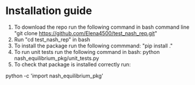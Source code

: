 # Installation guide
1. To download the repo run the following command in bash command line  "git clone https://github.com/Elena4500/test_nash_rep.git"
2. Run "cd test_nash_rep" in bash
3. To install the package run the following commmand:
"pip install ."
4. To run unit tests run the following command in bash:
python nash_equilibrium_pkg/unit_tests.py
5. To check that package is installed correctly run:

python -c 'import nash_equilibrium_pkg'
